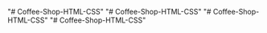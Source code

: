 "# Coffee-Shop-HTML-CSS" 
"# Coffee-Shop-HTML-CSS" 
"# Coffee-Shop-HTML-CSS" 
"# Coffee-Shop-HTML-CSS" 
